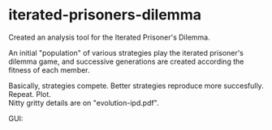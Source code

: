 # iterated-prisoners-dilemma
Created an analysis tool for the Iterated Prisoner's Dilemma.

An initial "population" of various strategies play the iterated prisoner's dilemma game, and successive generations are
created according the fitness of each member.  
  
Basically, strategies compete. Better strategies reproduce more succesfully. Repeat. Plot.  
Nitty gritty details are on "evolution-ipd.pdf".


GUI:
